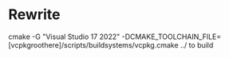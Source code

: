 # Rewrite
cmake -G "Visual Studio 17 2022" -DCMAKE_TOOLCHAIN_FILE=[vcpkgroothere]/scripts/buildsystems/vcpkg.cmake ../ to build
